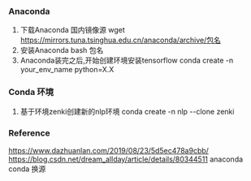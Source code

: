### Anaconda
1. 下载Anaconda 国内镜像源  wget https://mirrors.tuna.tsinghua.edu.cn/anaconda/archive/包名
2. 安装Anaconda            bash 包名
3. Anaconda装完之后,开始创建环境安装tensorflow   conda create -n your_env_name python=X.X

### Conda 环境
1. 基于环境zenki创建新的nlp环境 conda create -n nlp --clone zenki


### Reference
https://www.dazhuanlan.com/2019/08/23/5d5ec478a9cbb/
https://blog.csdn.net/dream_allday/article/details/80344511   anaconda conda 换源
